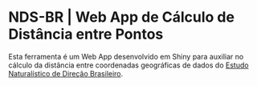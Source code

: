 # NDS-BR | Web App de Cálculo de Distância entre Pontos

Esta ferramenta é um Web App desenvolvido em Shiny para auxiliar no cálculo da distância entre coordenadas geográficas de dados do [Estudo Naturalístico de Direção Brasileiro](http://www.tecnologia.ufpr.br/portal/ceppur/estudo-naturalistico-de-direcao-brasileiro/).
